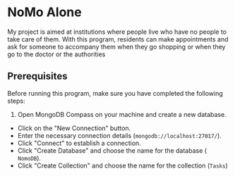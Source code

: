 # NoMo Alone

My project is aimed at institutions where people live who have no people to take care of them.
With this program, residents can make appointments and ask for someone to accompany them
when they go shopping or when they go to the doctor or the authorities

## Prerequisites

Before running this program, make sure you have completed the following steps:

1. Open MongoDB Compass on your machine and create a new database.

- Click on the "New Connection" button.
- Enter the necessary connection details (`mongodb://localhost:27017/`).
- Click "Connect" to establish a connection.
- Click "Create Database" and choose the name for the database ( `NomoDB`).
- Click "Create Collection" and choose the name for the collection (`Tasks`)
